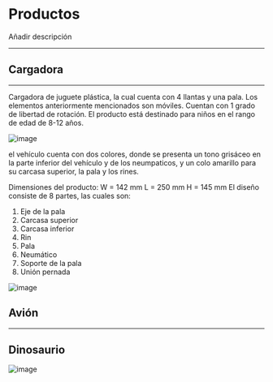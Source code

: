 # Productos

Añadir descripción


---
## Cargadora

---
Cargadora de juguete plástica, la cual cuenta con 4 llantas y una
pala. Los elementos anteriormente mencionados son móviles. Cuentan con 1 grado de libertad de rotación.
El producto está destinado para niños en el rango de edad de 8-12 años.

![image](https://github.com/user-attachments/assets/60ca0019-c54a-45f3-a0fd-fd335ad3463c)

el vehículo cuenta con dos colores, donde se presenta un tono grisáceo
en la parte inferior del vehículo y de los neumpaticos, y un colo amarillo para su carcasa superior, la pala y
los rines.

Dimensiones del producto:
W = 142 mm
L = 250 mm
H = 145 mm
El diseño consiste de 8 partes, las cuales son:
1. Eje de la pala
2. Carcasa superior
3. Carcasa inferior
4. Rin
5. Pala
6. Neumático
7. Soporte de la pala
8. Unión pernada

![image](https://github.com/user-attachments/assets/27f78354-6fb7-4cf5-aae6-ece1d58d828d)


## Avión


---
## Dinosaurio

![image](https://github.com/user-attachments/assets/828cc55e-301d-499b-abff-46705decf40d)



